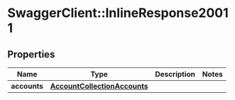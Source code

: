 # SwaggerClient::InlineResponse20011

## Properties
Name | Type | Description | Notes
------------ | ------------- | ------------- | -------------
**accounts** | [**AccountCollectionAccounts**](AccountCollectionAccounts.md) |  | 

